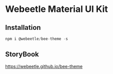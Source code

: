 # Webeetle Material UI Kit

## Installation

```javascript
npm i @webeetle/bee-theme -s
```

## StoryBook
https://webeetle.github.io/bee-theme
